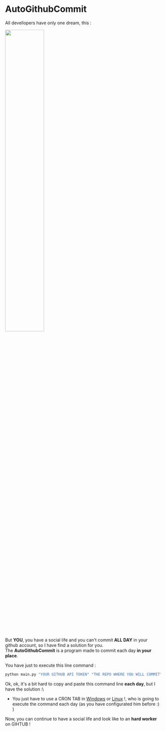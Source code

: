 ﻿# AutoGithubCommit
All devellopers have only one dream, this : 
<imgn src="https://user-images.githubusercontent.com/52750644/164983552-98e93ba0-6fa8-4c8f-b6ad-600ba8c2b7ae.png" width="20%"/>

<img src="https://user-images.githubusercontent.com/52750644/164983552-98e93ba0-6fa8-4c8f-b6ad-600ba8c2b7ae.png" width="50%"/>

But **YOU**, you have a social life and you can't commit **ALL DAY** in your github account, so I have find a solution for you.\
The **AutoGithubCommit** is a program made to commit each day **in your place**.

You have just to execute this line command : 
``` sh
python main.py "YOUR GITHUB API TOKEN" "THE REPO WHERE YOU WILL COMMIT" "YOUR USERNAME" "main" "README.md" 
```

Ok, ok, it's a bit hard to copy and paste this command line **each day**, but I have the solution :\
* You just have to use a CRON TAB in [Windows](https://stackoverflow.com/questions/7195503/setting-up-a-cron-job-in-windows) or [Linux](https://www.tutorialspoint.com/unix_commands/crontab.htm) !, who is going to execute the command each day (as you have configurated him before :) )

Now, you can continue to have a social life and look like to an **hard worker** on GIHTUB !
